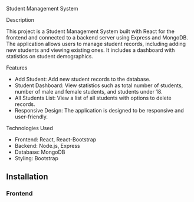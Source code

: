 Student Management System

Description

This project is a Student Management System built with React for the frontend and connected to a backend server using Express and MongoDB. The application allows users to manage student records, including adding new students and viewing existing ones. It includes a dashboard with statistics on student demographics.

Features

- Add Student: Add new student records to the database.
- Student Dashboard: View statistics such as total number of students, number of male and female students, and students under 18.
- All Students List: View a list of all students with options to delete records.
- Responsive Design: The application is designed to be responsive and user-friendly.
  
Technologies Used

- Frontend: React, React-Bootstrap
- Backend: Node.js, Express
- Database: MongoDB
- Styling: Bootstrap

## Installation

### Frontend
